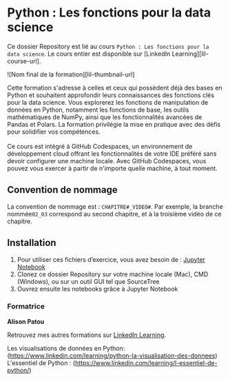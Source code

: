 #  Python : Les fonctions pour la data science

Ce dossier Repository est lié au cours `Python : Les fonctions pour la data science`. Le cours entier est disponible sur [LinkedIn Learning][lil-course-url].

![Nom final de la formation][lil-thumbnail-url] 

Cette formation s'adresse à celles et ceux qui possèdent déjà des bases en Python et souhaitent approfondir leurs connaissances des fonctions clés pour la data science. Vous explorerez les fonctions de manipulation de données en Python, notamment les fonctions de base, les outils mathématiques de NumPy, ainsi que les fonctionnalités avancées de Pandas et Polars. La formation privilégie la mise en pratique avec des défis pour solidifier vos compétences. </br></br> Ce cours est intégré à GitHub Codespaces, un environnement de développement cloud offrant les fonctionnalités de votre IDE préféré sans devoir configurer une machine locale. Avec GitHub Codespaces, vous pouvez vous exercer à partir de n'importe quelle machine, à tout moment. 		

## Convention de nommage

La convention de nommage est : `CHAPITRE#_VIDEO#`. Par exemple, la branche nommée`02_03` correspond au second chapitre, et à la troisième vidéo de ce chapitre. 

## Installation

1. Pour utiliser ces fichiers d’exercice, vous avez besoin de : [Jupyter Notebook](https://jupyter.org/install)
2. Clonez ce dossier Repository sur votre machine locale (Mac), CMD (Windows), ou sur un outil GUI tel que SourceTree 
3. Ouvrez ensuite les notebooks grâce à Jupyter Notebook

### Formatrice

**Alison Patou** 

 Retrouvez mes autres formations sur [LinkedIn Learning](https://www.linkedin.com/learning/instructors/alison-patou).


Les visualisations de données en Python: (https://www.linkedin.com/learning/python-la-visualisation-des-donnees)  
L'essentiel de Python : (https://www.linkedin.com/learning/l-essentiel-de-python/)  

[1]: # (End of FR-Instruction ###############################################################################################)

